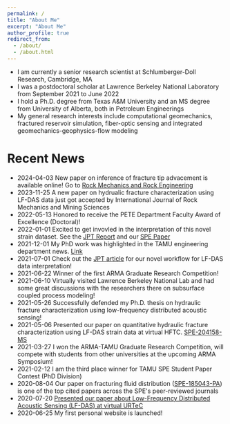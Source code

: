 ```yaml
---
permalink: /
title: "About Me"
excerpt: "About Me"
author_profile: true
redirect_from: 
  - /about/
  - /about.html
---
```


- I am currently a senior research scientist at Schlumberger-Doll Research, Cambridge, MA
- I was a postdoctoral scholar at Lawrence Berkeley National Laboratory from September 2021 to June 2022
- I hold a Ph.D. degree from Texas A&M University and an MS degree from University of Alberta, both in Petroleum Engineerings
- My general research interests include computational geomechanics, fractured reservoir simulation, fiber-optic sensing and integrated geomechanics-geophysics-flow modeling

Recent News
======

- 2024-04-03 New paper on inference of fracture tip advacement is available online! Go to [Rock Mechanics and Rock Engineering](https://link.springer.com/article/10.1007/s00603-024-03853-2)
- 2023-11-25 A new paper on hydrualic fracture characterization using LF-DAS data just got accepted by International Journal of Rock Mechanics and Mining Sciences 
- 2022-05-13 Honored to receive the PETE Department Faculty Award of Excellence (Doctoral)!
- 2022-01-01 Excited to get invovled in the interpretation of this novel strain dataset. See the [JPT Report](https://jpt.spe.org/the-sound-of-one-fracture-flowing) and our [SPE Paper](https://doi.org/10.2118/208587-PA)
- 2021-12-01 My PhD work was highlighted in the TAMU engineering department news. [Link](https://engineering.tamu.edu/news/2021/11/pete-new-algorithm-efficiently-diagnoses-shale-fracture-results-from-fiber-optic-data.html)
- 2021-07-01 Check out the [JPT article](https://jpt.spe.org/fracture-hits-and-hydraulic-fracture-geometry-characterization-using-low-frequency-distributed-acoustic-sensing-strain-data) for our novel workflow for LF-DAS data interpretation!
- 2021-06-22 Winner of the first ARMA Graduate Research Competition!
- 2021-06-10 Virtually visited Lawrence Berkeley National Lab and had some great discussions with the researchers there on subsurface coupled process modeling!
- 2021-05-26 Successfully defended my Ph.D. thesis on hydraulic fracture characterization using low-frequency distributed acoustic sensing!
- 2021-05-06 Presented our paper on quantitative hydraulic fracture characterization using LF-DAS strain data at virtual HFTC. [SPE-204158-MS](https://doi.org/10.2118/204158-MS)
- 2021-03-27 I won the ARMA-TAMU Graduate Research Competition, will compete with students from other universities at the upcoming ARMA Symposium!
- 2021-02-12 I am the third place winner for TAMU SPE Student Paper Contest (PhD Division)
- 2020-08-04 Our paper on fracturing fluid distribution ([SPE-185043-PA](https://doi.org/10.2118/185043-PA)) is one of the top cited papers across the SPE's peer-reviewed journals
- 2020-07-20 [Presented our paper about Low-Frequency Distributed Acoustic Sensing (LF-DAS) at virtual URTeC](https://www.onepetro.org/conference-paper/URTEC-2020-2948-MS)
- 2020-06-25 My first personal website is launched!
